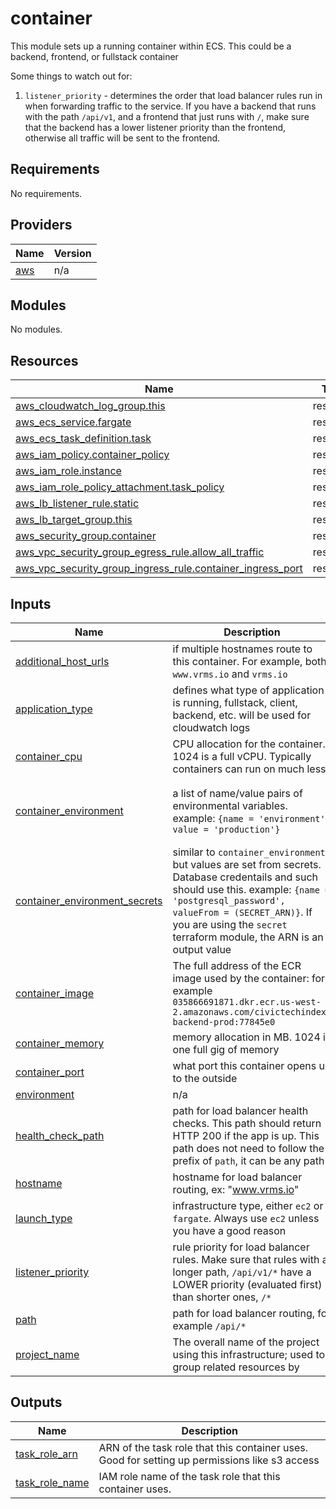 <!-- BEGIN_TF_DOCS -->
# container

This module sets up a running container within ECS. This could be a backend, frontend,
or fullstack container

Some things to watch out for:
1. `listener_priority` - determines the order that load balancer rules run in when
forwarding traffic to the service. If you have a backend that runs with the path `/api/v1`,
and a frontend that just runs with `/`, make sure that the backend has a lower listener
priority than the frontend, otherwise all traffic will be sent to the frontend.

## Requirements

No requirements.

## Providers

| Name | Version |
|------|---------|
| <a name="provider_aws"></a> [aws](#provider\_aws) | n/a |

## Modules

No modules.

## Resources

| Name | Type |
|------|------|
| [aws_cloudwatch_log_group.this](https://registry.terraform.io/providers/hashicorp/aws/latest/docs/resources/cloudwatch_log_group) | resource |
| [aws_ecs_service.fargate](https://registry.terraform.io/providers/hashicorp/aws/latest/docs/resources/ecs_service) | resource |
| [aws_ecs_task_definition.task](https://registry.terraform.io/providers/hashicorp/aws/latest/docs/resources/ecs_task_definition) | resource |
| [aws_iam_policy.container_policy](https://registry.terraform.io/providers/hashicorp/aws/latest/docs/resources/iam_policy) | resource |
| [aws_iam_role.instance](https://registry.terraform.io/providers/hashicorp/aws/latest/docs/resources/iam_role) | resource |
| [aws_iam_role_policy_attachment.task_policy](https://registry.terraform.io/providers/hashicorp/aws/latest/docs/resources/iam_role_policy_attachment) | resource |
| [aws_lb_listener_rule.static](https://registry.terraform.io/providers/hashicorp/aws/latest/docs/resources/lb_listener_rule) | resource |
| [aws_lb_target_group.this](https://registry.terraform.io/providers/hashicorp/aws/latest/docs/resources/lb_target_group) | resource |
| [aws_security_group.container](https://registry.terraform.io/providers/hashicorp/aws/latest/docs/resources/security_group) | resource |
| [aws_vpc_security_group_egress_rule.allow_all_traffic](https://registry.terraform.io/providers/hashicorp/aws/latest/docs/resources/vpc_security_group_egress_rule) | resource |
| [aws_vpc_security_group_ingress_rule.container_ingress_port](https://registry.terraform.io/providers/hashicorp/aws/latest/docs/resources/vpc_security_group_ingress_rule) | resource |

## Inputs

| Name | Description | Type | Default | Required |
|------|-------------|------|---------|:--------:|
| <a name="input_additional_host_urls"></a> [additional\_host\_urls](#input\_additional\_host\_urls) | if multiple hostnames route to this container. For example, both `www.vrms.io` and `vrms.io` | `list(string)` | `[]` | no |
| <a name="input_application_type"></a> [application\_type](#input\_application\_type) | defines what type of application is running, fullstack, client, backend, etc. will be used for cloudwatch logs | `string` | n/a | yes |
| <a name="input_container_cpu"></a> [container\_cpu](#input\_container\_cpu) | CPU allocation for the container. 1024 is a full vCPU. Typically containers can run on much less | `number` | `256` | no |
| <a name="input_container_environment"></a> [container\_environment](#input\_container\_environment) | a list of name/value pairs of environmental variables. example: `{name = 'environment', value = 'production'}` | <pre>list(object({<br/>    name = string<br/>    value = string<br/>  }))</pre> | n/a | yes |
| <a name="input_container_environment_secrets"></a> [container\_environment\_secrets](#input\_container\_environment\_secrets) | similar to `container_environment`, but values are set from secrets. Database credentails and such should use this. example: `{name = 'postgresql_password', valueFrom = (SECRET_ARN)}`. If you are using the `secret` terraform module, the ARN is an output value | <pre>list(object({<br/>    name = string<br/>    valueFrom = string<br/>  }))</pre> | `[]` | no |
| <a name="input_container_image"></a> [container\_image](#input\_container\_image) | The full address of the ECR image used by the container: for example `035866691871.dkr.ecr.us-west-2.amazonaws.com/civictechindex-backend-prod:77845e0` | `string` | n/a | yes |
| <a name="input_container_memory"></a> [container\_memory](#input\_container\_memory) | memory allocation in MB. 1024 is one full gig of memory | `number` | `1024` | no |
| <a name="input_container_port"></a> [container\_port](#input\_container\_port) | what port this container opens up to the outside | `number` | n/a | yes |
| <a name="input_environment"></a> [environment](#input\_environment) | n/a | `string` | n/a | yes |
| <a name="input_health_check_path"></a> [health\_check\_path](#input\_health\_check\_path) | path for load balancer health checks. This path should return HTTP 200 if the app is up. This path does not need to follow the prefix of `path`, it can be any path | `string` | `"/"` | no |
| <a name="input_hostname"></a> [hostname](#input\_hostname) | hostname for load balancer routing, ex: "www.vrms.io" | `string` | n/a | yes |
| <a name="input_launch_type"></a> [launch\_type](#input\_launch\_type) | infrastructure type, either `ec2` or `fargate`. Always use `ec2` unless you have a good reason | `string` | `"fargate"` | no |
| <a name="input_listener_priority"></a> [listener\_priority](#input\_listener\_priority) | rule priority for load balancer rules. Make sure that rules with a longer path, `/api/v1/*` have a LOWER priority (evaluated first) than shorter ones, `/*` | `number` | n/a | yes |
| <a name="input_path"></a> [path](#input\_path) | path for load balancer routing, for example `/api/*` | `string` | `null` | no |
| <a name="input_project_name"></a> [project\_name](#input\_project\_name) | The overall name of the project using this infrastructure; used to group related resources by | `any` | n/a | yes |

## Outputs

| Name | Description |
|------|-------------|
| <a name="output_task_role_arn"></a> [task\_role\_arn](#output\_task\_role\_arn) | ARN of the task role that this container uses. Good for setting up permissions like s3 access |
| <a name="output_task_role_name"></a> [task\_role\_name](#output\_task\_role\_name) | IAM role name of the task role that this container uses. |
<!-- END_TF_DOCS -->